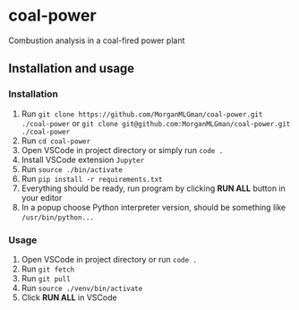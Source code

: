 # coal-power
Combustion analysis in a coal-fired power plant

## Installation and usage
### Installation
1. Run `git clone https://github.com/MorganMLGman/coal-power.git ./coal-power` or `git clone git@github.com:MorganMLGman/coal-power.git ./coal-power`
2. Run `cd coal-power`
3. Open VSCode in project directory or simply run `code .`
4. Install VSCode extension `Jupyter`
5. Run `source ./bin/activate`
6. Run `pip install -r requirements.txt`
7. Everything should be ready, run program by clicking **RUN ALL** button in your editor
8. In a popup choose Python interpreter version, should be something like `/usr/bin/python...`

### Usage
1. Open VSCode in project directory or run `code .`
2. Run `git fetch`
3. Run `git pull`
4. Run `source ./venv/bin/activate`
5. Click **RUN ALL** in VSCode 
